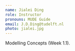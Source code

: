 ```yaml
---
name: Jialei Ding
role: Instructor
pronouns: MUDE Guide
email: J.D.Ding@tudelft.nl
photo: jialei.jpg
---
```


Modelling Concepts (Week 1.1).
